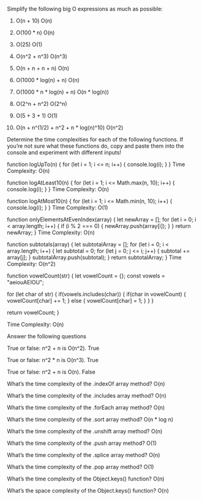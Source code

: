 Simplify the following big O expressions as much as possible:
1. O(n + 10)
O(n)

2. O(100 * n)
O(n)

3. O(25)
O(1)

4. O(n^2 + n^3)
O(n^3)

5. O(n + n + n + n)
O(n)

6. O(1000 * log(n) + n)
O(n)

7. O(1000 * n * log(n) + n)
O(n * log(n))

8. O(2^n + n^2)
O(2^n)

9. O(5 + 3 + 1)
O(1)

10. O(n + n^(1/2) + n^2 + n * log(n)^10)
O(n^2)


Determine the time complexities for each of the following functions. If you’re not sure what these functions do, copy and paste them into the console and experiment with different inputs!

function logUpTo(n) {
  for (let i = 1; i <= n; i++) {
    console.log(i);
  }
}
Time Complexity: O(n)

function logAtLeast10(n) {
  for (let i = 1; i <= Math.max(n, 10); i++) {
    console.log(i);
  }
}
Time Complexity: O(n)

function logAtMost10(n) {
  for (let i = 1; i <= Math.min(n, 10); i++) {
    console.log(i);
  }
}
Time Complexity: O(1)

function onlyElementsAtEvenIndex(array) {
  let newArray = [];
  for (let i = 0; i < array.length; i++) {
    if (i % 2 === 0) {
      newArray.push(array[i]);
    }
  }
  return newArray;
}
Time Complexity: O(n)

function subtotals(array) {
  let subtotalArray = [];
  for (let i = 0; i < array.length; i++) {
    let subtotal = 0;
    for (let j = 0; j <= i; j++) {
      subtotal += array[j];
    }
    subtotalArray.push(subtotal);
  }
  return subtotalArray;
}
Time Complexity:  O(n^2)

function vowelCount(str) {
  let vowelCount = {};
  const vowels = "aeiouAEIOU";

  for (let char of str) {
    if(vowels.includes(char)) {
      if(char in vowelCount) {
        vowelCount[char] += 1;
      } else {
        vowelCount[char] = 1;
      }
    }
  }

  return vowelCount;
}

Time Complexity: O(n)


Answer the following questions

True or false: n^2 + n is O(n^2).
True

True or false: n^2 * n is O(n^3).
True

True or false: n^2 + n is O(n).
False

What’s the time complexity of the .indexOf array method?
O(n)

What’s the time complexity of the .includes array method?
O(n)

What’s the time complexity of the .forEach array method?
O(n)

What’s the time complexity of the .sort array method?
O(n * log n)

What’s the time complexity of the .unshift array method?
O(n)

What’s the time complexity of the .push array method?
O(1)

What’s the time complexity of the .splice array method?
O(n)

What’s the time complexity of the .pop array method?
O(1)

What’s the time complexity of the Object.keys() function?
O(n)

What’s the space complexity of the Object.keys() function?
O(n)